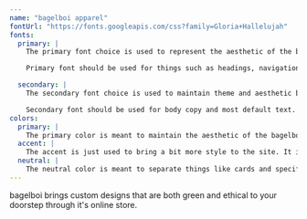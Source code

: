 ```yaml
---
name: "bagelboi apparel"
fontUrl: "https://fonts.googleapis.com/css?family=Gloria+Hallelujah"
fonts:
  primary: |
    The primary font choice is used to represent the aesthetic of the brand, as well as effectively convey information. It is stronger than the body copy to create hierarchy.

    Primary font should be used for things such as headings, navigation, and anything that needs to stand out.

  secondary: |
    The secondary font choice is used to maintain theme and aesthetic but also properly convey body copy and smaller text, and maintain readability throughout the site. It is thinner and less decorative to be more functional and readable throughout the site and over different screen sizes.

    Secondary font should be used for body copy and most default text.
colors:
  primary: |
    The primary color is meant to maintain the aesthetic of the bagelboi brand, which scarcely uses color. It often uses just black and white to maintain a simple, clean theme.
  accent: |
    The accent is just used to bring a bit more style to the site. It is only to be used on buttons and to highlight specific information.
  neutral: |
    The neutral color is meant to separate things like cards and specific sections from the surrounding white backgrounds.
---
```


bagelboi brings custom designs that are both green and ethical to your doorstep through it's online store.
